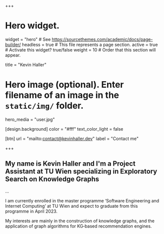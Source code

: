 +++
# Hero widget.
widget = "hero"  # See https://sourcethemes.com/academic/docs/page-builder/
headless = true  # This file represents a page section.
active = true  # Activate this widget? true/false
weight = 10  # Order that this section will appear.

title = "Kevin Haller"

# Hero image (optional). Enter filename of an image in the `static/img/` folder.
hero_media = "user.jpg"

[design.background]
  color = "#fff"
  text_color_light = false

[btn]
  url = "mailto:contact@kevinhaller.dev"
  label = "Contact me"

+++
## My name is **Kevin Haller** and I'm a **Project Assistant** at TU Wien specializing in **Exploratory Search on Knowledge Graphs**

...

I am currently enrolled in the master programme ‘Software Engineering and
Internet Computing’ at TU Wien and expect to graduate from this programme in
April 2023.

My interests are mainly in the construction of knowledge graphs, and the
application of graph algorithms for KG‑based recommendation engines.


